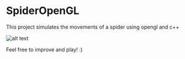 # SpiderOpenGL
This project simulates the movements of a spider using opengl and c++

![alt text](https://github.com/lucascviveiros/SpiderOpenGL/tree/master/img/spider.png)

Feel free to improve and play! :)
			